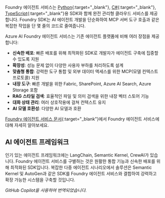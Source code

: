 Foundry 에이전트 서비스는 [Python](https://learn.microsoft.com/azure/ai-services/agents/quickstart?pivots=programming-language-python-azure){:target="_blank"}, [C#](https://learn.microsoft.com/azure/ai-services/agents/quickstart?pivots=programming-language-csharp){:target="_blank"}, [TypeScript](https://learn.microsoft.com/azure/ai-foundry/agents/quickstart?pivots=programming-language-typescript){:target="_blank"}용 SDK와 함께 완전 관리형 클라우드 서비스를 제공합니다. Foundry SDK는 AI 에이전트 개발을 단순화하여 MCP 서버 도구 호출과 같은 복잡한 작업을 단 몇 줄의 코드로 줄여줍니다.

Azure AI Foundry 에이전트 서비스는 기존 에이전트 플랫폼에 비해 여러 장점을 제공합니다:

- **신속한 배포**: 빠른 배포를 위해 최적화된 SDK로 개발자가 에이전트 구축에 집중할 수 있도록 지원  
- **확장성**: 성능 문제 없이 다양한 사용자 부하를 처리하도록 설계  
- **맞춤형 통합**: 강력한 도구 통합 및 외부 데이터 액세스를 위한 MCP(모델 컨텍스트 프로토콜) 지원  
- **내장 도구**: 빠른 개발을 위한 Fabric, SharePoint, Azure AI Search, Azure Storage 포함  
- **RAG 스타일 검색**: 효율적인 파일 및 의미 검색을 위한 내장 벡터 스토어 기능  
- **대화 상태 관리**: 여러 상호작용에 걸쳐 컨텍스트 유지  
- **AI 모델 호환성**: 다양한 AI 모델과 호환

[Foundry 에이전트 서비스 문서](https://learn.microsoft.com/azure/ai-services/agents/overview){:target="_blank"}에서 Foundry 에이전트 서비스에 대해 자세히 알아보세요.

## AI 에이전트 프레임워크

인기 있는 에이전트 프레임워크에는 LangChain, Semantic Kernel, CrewAI가 있습니다. Foundry 에이전트 서비스를 구별하는 것은 원활한 통합 기능과 신속한 배포를 위해 최적화된 SDK입니다. 복잡한 다중 에이전트 시나리오에서 솔루션은 Semantic Kernel 및 AutoGen과 같은 SDK를 Foundry 에이전트 서비스와 결합하여 강력하고 확장 가능한 시스템을 구축할 것입니다.

*GitHub Copilot을 사용하여 번역되었습니다.*
